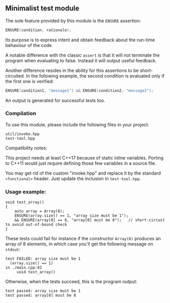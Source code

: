 ## Minimalist test module

The sole feature provided by this module is the `ENSURE` assertion:

```cpp
ENSURE(condition, rationale);
```

Its purpose is to express intent and obtain feedback about the run-time
behaviour of the code.

A notable difference with the classic `assert` is that it will not terminate
the program when evaluating to false. Instead it will output useful feedback.

Another difference resides in the ability for this assertions to be
short-circuited.
In the following example, the second condition is evaluated only if the first
one is verified:

```cpp
ENSURE(condition1, "message1") && ENSURE(condition2, "message2");
```

An output is generated for successful tests too.


### Compilation

To use this module, please include the following files in your project:
```
util/invoke.hpp
test-tool.hpp
```

Compatibility notes:

This project needs at least C++17 because of static inline variables.
Porting to C++11 would just require defining those few variables in a source file.

You may get rid of the custom "invoke.hpp" and replace it by the standard
`<functional>` header. Just update the inclusion in `test-tool.hpp`.

### Usage example:

```
void test_array()
{
    auto array = Array(8);
    ENSURE(array.size() == 1, "array size must be 1");
    && ENSURE(array[0] == 8, "array[0] must be 8");   // short-circuit to avoid out-of-bound check
}
```

These tests could fail for instance if the constructor `Array(8)` produces an
array of 8 elements, in which case you'll get the following message on `stdout`:

```
test FAILED: array size must be 1
  (array.size() == 1)
in ./main.cpp:42
     void test_array()
```

Otherwise, when the tests succeed, this is the program output:
```
test passed: array size must be 1
test passed: array[0] must be 8
```
